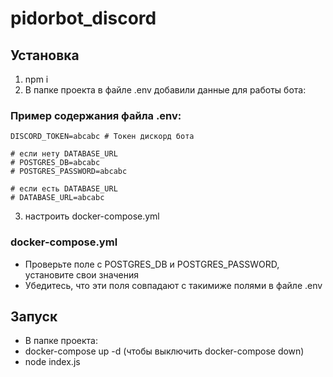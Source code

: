 # pidorbot_discord
## Установка
1) npm i
2) В папке проекта в файле .env добавили данные для работы бота:
### Пример содержания файла .env:
```
DISCORD_TOKEN=abcabc # Токен дискорд бота

# если нету DATABASE_URL
# POSTGRES_DB=abcabc
# POSTGRES_PASSWORD=abcabc

# если есть DATABASE_URL
# DATABASE_URL=abcabc  
```
3) настроить docker-compose.yml
### docker-compose.yml
* Проверьте поле с POSTGRES_DB и POSTGRES_PASSWORD, установите свои значения
* Убедитесь, что эти поля совпадают с такимиже полями в файле .env

## Запуск
* В папке проекта:
* docker-compose up -d (чтобы выключить docker-compose down)
* node index.js
